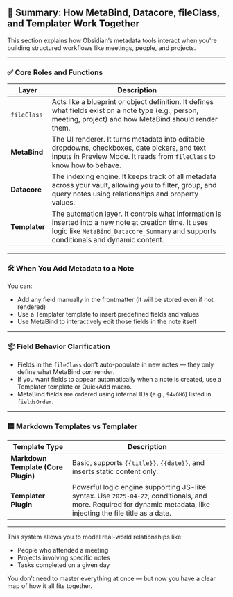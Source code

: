 ## 🧠 Summary: How MetaBind, Datacore, fileClass, and Templater Work Together

This section explains how Obsidian’s metadata tools interact when you're building structured workflows like meetings, people, and projects.

---

### ✅ Core Roles and Functions

| Layer       | Description |
|-------------|-------------|
| `fileClass` | Acts like a blueprint or object definition. It defines what fields exist on a note type (e.g., person, meeting, project) and how MetaBind should render them. |
| **MetaBind** | The UI renderer. It turns metadata into editable dropdowns, checkboxes, date pickers, and text inputs in Preview Mode. It reads from `fileClass` to know how to behave. |
| **Datacore** | The indexing engine. It keeps track of all metadata across your vault, allowing you to filter, group, and query notes using relationships and property values. |
| **Templater** | The automation layer. It controls what information is inserted into a new note at creation time. It uses logic like `MetaBind_Datacore_Summary` and supports conditionals and dynamic content. |

---

### 🛠 When You Add Metadata to a Note

You can:
- Add any field manually in the frontmatter (it will be stored even if not rendered)
- Use a Templater template to insert predefined fields and values
- Use MetaBind to interactively edit those fields in the note itself

---

### 📦 Field Behavior Clarification

- Fields in the `fileClass` don’t auto-populate in new notes — they only define what MetaBind *can* render.
- If you want fields to appear automatically when a note is created, use a Templater template or QuickAdd macro.
- MetaBind fields are ordered using internal IDs (e.g., `94vGHG`) listed in `fieldsOrder`.

---

### 🟨 Markdown Templates vs Templater

| Template Type | Description |
|----------------|-------------|
| **Markdown Template (Core Plugin)** | Basic, supports `{{title}}`, `{{date}}`, and inserts static content only. |
| **Templater Plugin** | Powerful logic engine supporting JS-like syntax. Use `2025-04-22`, conditionals, and more. Required for dynamic metadata, like injecting the file title as a date. |

---

This system allows you to model real-world relationships like:
- People who attended a meeting
- Projects involving specific notes
- Tasks completed on a given day

You don’t need to master everything at once — but now you have a clear map of how it all fits together.
